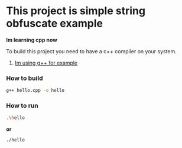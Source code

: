 # This project is simple string obfuscate example
**Im learning cpp now**

To build this project you need to have a c++ compiler on your system.
1. [Im using g++ for example](https://gcc.gnu.org)

### How to build

```bash
g++ hello.cpp -o hello
```

### How to run

```bash
.\hello
```
**or**
```bash
./hello
```

